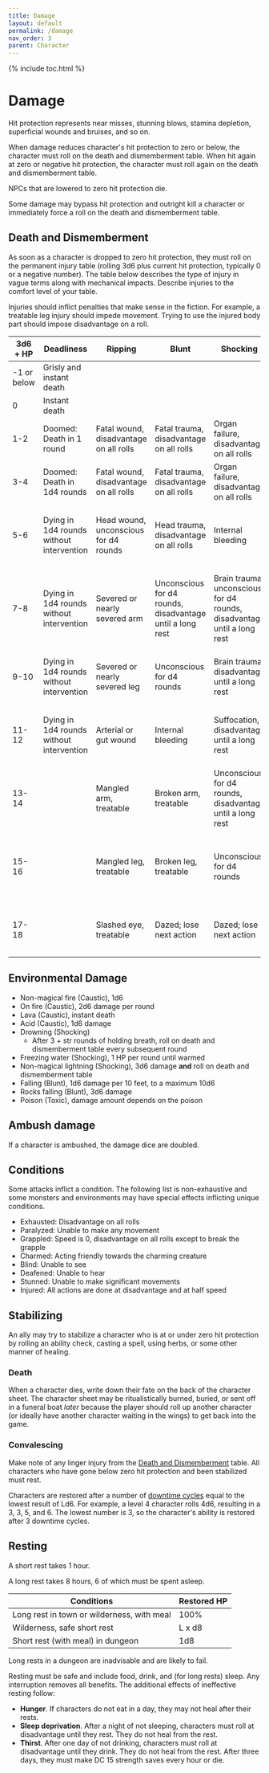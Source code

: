 ```yaml
---
title: Damage
layout: default
permalink: /damage
nav_order: 3
parent: Character
---
```

{% include toc.html %}

# Damage

Hit protection represents near misses, stunning blows, stamina depletion, superficial wounds and bruises, and so on. 

When damage reduces character's hit protection to zero or below, the character must roll on the death and dismemberment table. When hit again at zero or negative hit protection, the character must roll again on the death and dismemberment table. 

NPCs that are lowered to zero hit protection die.

Some damage may bypass hit protection and outright kill a character or immediately force a roll on the death and dismemberment table.

## Death and Dismemberment

As soon as a character is dropped to zero hit protection, they must roll on the permanent injury table (rolling 3d6 plus current hit protection, typically 0 or a negative number). The table below describes the type of injury in vague terms along with mechanical impacts. Describe injuries to the comfort level of your table.

Injuries should inflict penalties that make sense in the fiction. For example, a treatable leg injury should impede movement. Trying to use the injured body part should impose disadvantage on a roll.

| 3d6 + HP    | Deadliness                               | Ripping                                | Blunt                                                     | Shocking                                                                | Caustic                                     | Toxic                                                                                  |
| ----------- | ---------------------------------------- | -------------------------------------- | --------------------------------------------------------- | ----------------------------------------------------------------------- | ------------------------------------------- | -------------------------------------------------------------------------------------- |
| -1 or below | Grisly and instant death                 |                                        |                                                           |                                                                         |                                             |                                                                                        |
| 0           | Instant death                            |                                        |                                                           |                                                                         |                                             |                                                                                        |
| 1-2         | Doomed: Death in 1 round                 | Fatal wound, disadvantage on all rolls | Fatal trauma, disadvantage on all rolls                   | Organ failure, disadvantage on all rolls                                | Fatal burns, disadvantage on all rolls      | Organ failure, disadvantage on all rolls                                               |
| 3-4         | Doomed: Death in 1d4 rounds              | Fatal wound, disadvantage on all rolls | Fatal trauma, disadvantage on all rolls                   | Organ failure, disadvantage on all rolls                                | Fatal burns, disadvantage on all rolls      | Organ failure, disadvantage on all rolls                                               |
| 5-6         | Dying in 1d4 rounds without intervention | Head wound, unconscious for d4 rounds  | Head trauma, disadvantage on all rolls                    | Internal bleeding                                                       | All senses and speech are destroyed         | Vomiting, oozing, or bleeding; disadvantage until a long rest                          |
| 7-8         | Dying in 1d4 rounds without intervention | Severed or nearly severed arm          | Unconscious for d4 rounds, disadvantage until a long rest | Brain trauma, unconscious for d4 rounds, disadvantage until a long rest | Destroyed arm                               | Bleeding from eyes, nose, pores; permanently make saves against toxins at disadvantage |
| 9-10        | Dying in 1d4 rounds without intervention | Severed or nearly severed leg          | Unconscious for d4 rounds                                 | Brain trauma, disadvantage until a long rest                            | Destroyed leg                               | Bleeding from pores; disadvantage until a long rest                                    |
| 11-12       | Dying in 1d4 rounds without intervention | Arterial or gut wound                  | Internal bleeding                                         | Suffocation, disadvantage until a long rest                             | Lung damage, disadvantage until a long rest | Bleeding from eyes and nose; disadvantage until a long rest                            |
| 13-14       |                                          | Mangled arm, treatable                 | Broken arm, treatable                                     | Unconscious for d4 rounds, disadvantage until a long rest               | Burned arm, treatable                       | Toxic blood; permanently heal at a rate of 1 HP per rest                               |
| 15-16       |                                          | Mangled leg, treatable                 | Broken leg, treatable                                     | Unconscious for d4 rounds                                               | Burned leg, treatable                       | Compromised immunity; permanently make saves against toxins at disadvantage            |
| 17-18       |                                          | Slashed eye, treatable                 | Dazed; lose next action                                   | Dazed; lose next action                                                 | Burned eye, treatable                       | Nausea, inability to concentrate; disadvantage on all rolls                            |


## Environmental Damage

- Non-magical fire (Caustic), 1d6
- On fire (Caustic), 2d6 damage per round
- Lava (Caustic), instant death
- Acid (Caustic), 1d6 damage 
- Drowning (Shocking)
	- After 3 + str rounds of holding breath, roll on death and dismemberment table every subsequent round
- Freezing water (Shocking), 1 HP per round until warmed
- Non-magical lightning (Shocking), 3d6 damage **and** roll on death and dismemberment table
- Falling (Blunt), 1d6 damage per 10 feet, to a maximum 10d6
- Rocks falling (Blunt), 3d6 damage
- Poison (Toxic), damage amount depends on the poison

## Ambush damage

If a character is ambushed, the damage dice are doubled.

## Conditions

Some attacks inflict a condition. The following list is non-exhaustive and some monsters and environments may have special effects inflicting unique conditions.

- Exhausted: Disadvantage on all rolls
- Paralyzed: Unable to make any movement
- Grappled: Speed is 0, disadvantage on all rolls except to break the grapple
- Charmed: Acting friendly towards the charming creature
- Blind: Unable to see
- Deafened: Unable to hear
- Stunned: Unable to make significant movements
- Injured: All actions are done at disadvantage and at half speed 

## Stabilizing 

An ally may try to stabilize a character who is at or under zero hit protection by rolling an ability check, casting a spell, using herbs, or some other manner of healing. 

### Death 

When a character dies, write down their fate on the back of the character sheet. The character sheet may be ritualistically burned, buried, or sent off in a funeral boat *later* because the player should roll up another character (or ideally have another character waiting in the wings) to get back into the game.

### Convalescing

Make note of any linger injury from the [Death and Dismemberment](#Death%20and%20Dismemberment) table. All characters who have gone below zero hit protection and been stabilized must rest. 

Characters are restored after a number of [downtime cycles](downtimecycle#Convalescing) equal to the lowest result of Ld6. For example, a level 4 character rolls 4d6, resulting in a 3, 3, 5, and 6. The lowest number is 3, so the character's ability is restored after 3 downtime cycles.

## Resting

A short rest takes 1 hour. 

A long rest takes 8 hours, 6 of which must be spent asleep. 

| Conditions                                 | Restored HP |
| ------------------------------------------ | ----------- |
| Long rest in town or wilderness, with meal | 100%        |
| Wilderness, safe short rest                | L x d8      |
| Short rest (with meal) in dungeon          | 1d8         |

Long rests in a dungeon are inadvisable and are likely to fail. 

Resting must be safe and include food, drink, and (for long rests) sleep. Any interruption removes all benefits. The additional effects of ineffective resting follow: 

- **Hunger**. If characters do not eat in a day, they may not heal after their rests.
- **Sleep deprivation**. After a night of not sleeping, characters must roll at disadvantage until they rest. They do not heal from the rest. 
- **Thirst**. After one day of not drinking, characters must roll at disadvantage until they drink.  They do not heal from the rest. After three days, they must make DC 15 strength saves every hour or die. 
